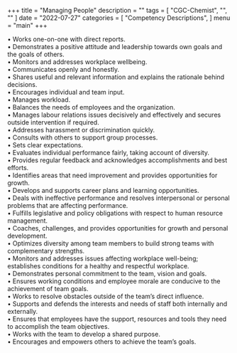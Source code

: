 +++
title = "Managing People"
description = ""
tags = [
    "CGC-Chemist",
    "",
    ""
]
date = "2022-07-27"
categories = [
    "Competency Descriptions",
]
menu = "main"
+++

• Works one-on-one with direct reports.  
• Demonstrates a positive attitude and leadership towards own goals and the goals of others.  
• Monitors and addresses workplace wellbeing.  
• Communicates openly and honestly.  
• Shares useful and relevant information and explains the rationale behind decisions.  
• Encourages individual and team input.  
• Manages workload.  
• Balances the needs of employees and the organization.  
• Manages labour relations issues decisively and effectively and secures outside intervention if required.  
• Addresses harassment or discrimination quickly.  
• Consults with others to support group processes.  
• Sets clear expectations.  
• Evaluates individual performance fairly, taking account of diversity.  
• Provides regular feedback and acknowledges accomplishments and best efforts.  
• Identifies areas that need improvement and provides opportunities for growth.  
• Develops and supports career plans and learning opportunities.  
• Deals with ineffective performance and resolves interpersonal or personal problems that are affecting performance.  
• Fulfills legislative and policy obligations with respect to human resource management.  
• Coaches, challenges, and provides opportunities for growth and personal development.  
• Optimizes diversity among team members to build strong teams with complementary strengths.  
• Monitors and addresses issues affecting workplace well-being; establishes conditions for a healthy and respectful workplace.  
• Demonstrates personal commitment to the team, vision and goals.  
• Ensures working conditions and employee morale are conducive to the achievement of team goals.  
• Works to resolve obstacles outside of the team’s direct influence.  
• Supports and defends the interests and needs of staff both internally and externally.  
• Ensures that employees have the support, resources and tools they need to accomplish the team objectives.  
• Works with the team to develop a shared purpose.  
• Encourages and empowers others to achieve the team’s goals.  

